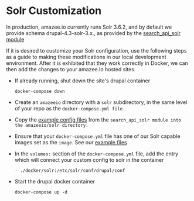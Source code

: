 # Solr Customization

In production, amazee.io currently runs Solr 3.6.2, and by default we provide schema drupal-4.3-solr-3.x., as provided by the [search\_api\_solr module](http://dgo.to/search_api_solr)

If it is desired to customize your Solr configuration, use the following steps as a guide to making these modifications in our local development environment. After it is exhibited that they work correctly in Docker, we can then add the changes to your amazee.io hosted sites.

* If already running, shut down the site's drupal container

  `docker-compose down`

* Create an `amazeeio` directory with a `solr` subdirectory, in the same level of your repo as the `docker-compose.yml file.`

* Copy the [example config files](http://cgit.drupalcode.org/search_api_solr/tree/solr-conf/3.x) from the `search_api_solr module into the amazeeio/solr directory.`

* Ensure that your `docker-compose.yml` file has one of our Solr capable images set as the `image`. See our [example files](https://github.com/amazeeio/docker)


* In the `volumes:` section of the `docker-compose.yml` file, add the entry which will connect your custom config to solr in the container

  `- ./docker/solr:/etc/solr/conf/drupal/conf`


* Start the drupal docker container 

  `docker-compose up -d`





